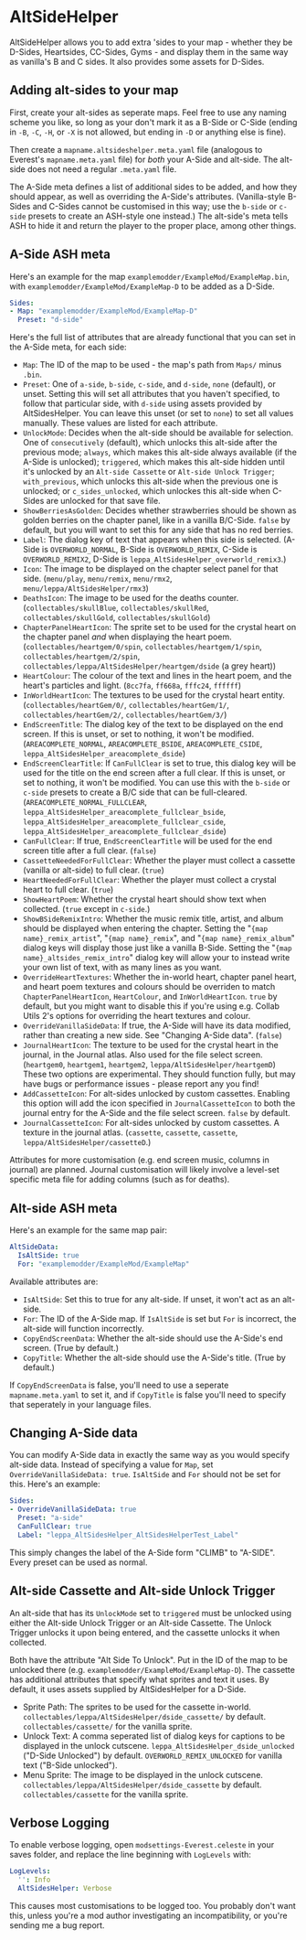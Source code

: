 # AltSideHelper
AltSideHelper allows you to add extra 'sides to your map - whether they be D-Sides, Heartsides, CC-Sides, Gyms - and display them in the same way as vanilla's B and C sides. It also provides some assets for D-Sides.

## Adding alt-sides to your map
First, create your alt-sides as seperate maps. Feel free to use any naming scheme you like, so long as your don't mark it as a B-Side or C-Side (ending in `-B`, `-C`, `-H`, or `-X` is not allowed, but ending in `-D` or anything else is fine).

Then create a `mapname.altsideshelper.meta.yaml` file (analogous to Everest's `mapname.meta.yaml` file) for *both* your A-Side and alt-side. The alt-side does not need a regular `.meta.yaml` file.

The A-Side meta defines a list of additional sides to be added, and how they should appear, as well as overriding the A-Side's attributes. (Vanilla-style B-Sides and C-Sides cannot be customised in this way; use the `b-side` or `c-side` presets to create an ASH-style one instead.) The alt-side's meta tells ASH to hide it and return the player to the proper place, among other things.

## A-Side ASH meta

Here's an example for the map `examplemodder/ExampleMod/ExampleMap.bin`, with `examplemodder/ExampleMod/ExampleMap-D` to be added as a D-Side.
```yaml
Sides:
- Map: "examplemodder/ExampleMod/ExampleMap-D"
  Preset: "d-side"
```

Here's the full list of attributes that are already functional that you can set in the A-Side meta, for each side:
 - `Map`: The ID of the map to be used - the map's path from `Maps/` minus `.bin`.
 - `Preset`: One of `a-side`, `b-side`, `c-side`, and `d-side`, `none` (default), or unset. Setting this will set all attributes that you haven't specified, to follow that particular side, with `d-side` using assets provided by AltSidesHelper. You can leave this unset (or set to `none`) to set all values manually. These values are listed for each attribute.
 - `UnlockMode`: Decides when the alt-side should be available for selection. One of `consecutively` (default), which unlocks this alt-side after the previous mode; `always`, which makes this alt-side always available (if the A-Side is unlocked); `triggered`, which makes this alt-side hidden until it's unlocked by an `Alt-side Cassette` or `Alt-side Unlock Trigger`; `with_previous`, which unlocks this alt-side when the previous one is unlocked; or `c_sides_unlocked`, which unlockes this alt-side when C-Sides are unlocked for that save file.
 - `ShowBerriesAsGolden`: Decides whether strawberries should be shown as golden berries on the chapter panel, like in a vanilla B/C-Side. `false` by default, but you will want to set this for any side that has no red berries.
 - `Label`: The dialog key of text that appears when this side is selected. (A-Side is `OVERWORLD_NORMAL`, B-Side is `OVERWORLD_REMIX`, C-Side is `OVERWORLD_REMIX2`, D-Side is `leppa_AltSidesHelper_overworld_remix3`.)
 - `Icon`: The image to be displayed on the chapter select panel for that side. (`menu/play`, `menu/remix`, `menu/rmx2`, `menu/leppa/AltSidesHelper/rmx3`)
 - `DeathsIcon`: The image to be used for the deaths counter. (`collectables/skullBlue`, `collectables/skullRed`, `collectables/skullGold`, `collectables/skullGold`)
 - `ChapterPanelHeartIcon`: The sprite set to be used for the crystal heart on the chapter panel *and* when displaying the heart poem. (`collectables/heartgem/0/spin`, `collectables/heartgem/1/spin`, `collectables/heartgem/2/spin`, `collectables/leppa/AltSidesHelper/heartgem/dside` (a grey heart))
 - `HeartColour`: The colour of the text and lines in the heart poem, and the heart's particles and light. (`8cc7fa`, `ff668a`, `fffc24`, `ffffff`)
 - `InWorldHeartIcon`: The textures to be used for the crystal heart entity. (`collectables/heartGem/0/`, `collectables/heartGem/1/`, `collectables/heartGem/2/`, `collectables/heartGem/3/`)
 - `EndScreenTitle`: The dialog key of the text to be displayed on the end screen. If this is unset, or set to nothing, it won't be modified. (`AREACOMPLETE_NORMAL`, `AREACOMPLETE_BSIDE`, `AREACOMPLETE_CSIDE`, `leppa_AltSidesHelper_areacomplete_dside`)
 - `EndScreenClearTitle`: If `CanFullClear` is set to true, this dialog key will be used for the title on the end screen after a full clear. If this is unset, or set to nothing, it won't be modified. You can use this with the `b-side` or `c-side` presets to create a B/C side that can be full-cleared. (`AREACOMPLETE_NORMAL_FULLCLEAR`, `leppa_AltSidesHelper_areacomplete_fullclear_bside`, `leppa_AltSidesHelper_areacomplete_fullclear_cside`, `leppa_AltSidesHelper_areacomplete_fullclear_dside`)
 - `CanFullClear`: If true, `EndScreenClearTitle` will be used for the end screen title after a full clear. (`false`)
 - `CassetteNeededForFullClear`: Whether the player must collect a cassette (vanilla or alt-side) to full clear. (`true`)
 - `HeartNeededForFullClear`: Whether the player must collect a crystal heart to full clear. (`true`)
 - `ShowHeartPoem`: Whether the crystal heart should show text when collected. (`true` except in `c-side`.)
 - `ShowBSideRemixIntro`: Whether the music remix title, artist, and album should be displayed when entering the chapter. Setting the "`{map name}_remix_artist`", "`{map name}_remix`", and "`{map name}_remix_album`" dialog keys will display those just like a vanilla B-Side. Setting the "`{map name}_altsides_remix_intro`" dialog key will allow your to instead write your own list of text, with as many lines as you want.
 - `OverrideHeartTextures`: Whether the in-world heart, chapter panel heart, and heart poem textures and colours should be overriden to match `ChapterPanelHeartIcon`, `HeartColour`, and `InWorldHeartIcon`. `true` by default, but you might want to disable this if you're using e.g. Collab Utils 2's options for overriding the heart textures and colour.
 - `OverrideVanillaSideData`: If true, the A-Side will have its data modified, rather than creating a new side. See "Changing A-Side data". (`false`)
 - `JournalHeartIcon`: The texture to be used for the crystal heart in the journal, in the Journal atlas. Also used for the file select screen. (`heartgem0`, `heartgem1`, `heartgem2`, `leppa/AltSidesHelper/heartgemD`)
These two options are experimental. They should function fully, but may have bugs or performance issues - please report any you find!
 - `AddCassetteIcon`: For alt-sides unlocked by custom cassettes. Enabling this option will add the icon specified in `JournalCassetteIcon` to both the journal entry for the A-Side and the file select screen. `false` by default.
 - `JournalCassetteIcon`: For alt-sides unlocked by custom cassettes. A texture in the journal atlas. (`cassette`, `cassette`, `cassette`, `leppa/AltSidesHelper/cassetteD`.)

Attributes for more customisation (e.g. end screen music, columns in journal) are planned. Journal customisation will likely involve a level-set specific meta file for adding columns (such as for deaths).

## Alt-side ASH meta

Here's an example for the same map pair:
```yaml
AltSideData:
  IsAltSide: true
  For: "examplemodder/ExampleMod/ExampleMap"
```

Available attributes are:
 - `IsAltSide`: Set this to true for any alt-side. If unset, it won't act as an alt-side.
 - `For`: The ID of the A-Side map. If `IsAltSide` is set but `For` is incorrect, the alt-side will function incorrectly.
 - `CopyEndScreenData`: Whether the alt-side should use the A-Side's end screen. (True by default.)
 - `CopyTitle`: Whether the alt-side should use the A-Side's title. (True by default.)

If `CopyEndScreenData` is false, you'll need to use a seperate `mapname.meta.yaml` to set it, and if `CopyTitle` is false you'll need to specify that seperately in your language files.

## Changing A-Side data
You can modify A-Side data in exactly the same way as you would specify alt-side data. Instead of specifying a value for `Map`, set `OverrideVanillaSideData: true`. `IsAltSide` and `For` should not be set for this. Here's an example:
```yaml
Sides:
- OverrideVanillaSideData: true
  Preset: "a-side"
  CanFullClear: true
  Label: "leppa_AltSidesHelper_AltSidesHelperTest_Label"
```
This simply changes the label of the A-Side form "CLIMB" to "A-SIDE". Every preset can be used as normal.

## Alt-side Cassette and Alt-side Unlock Trigger
An alt-side that has its `UnlockMode` set to `triggered` must be unlocked using either the Alt-side Unlock Trigger or an Alt-side Cassette. The Unlock Trigger unlocks it upon being entered, and the cassette unlocks it when collected.

Both have the attribute "Alt Side To Unlock". Put in the ID of the map to be unlocked there (e.g. `examplemodder/ExampleMod/ExampleMap-D`).
The cassette has additional attributes that specify what sprites and text it uses. By default, it uses assets supplied by AltSidesHelper for a D-Side.
 - Sprite Path: The sprites to be used for the cassette in-world. `collectables/leppa/AltSidesHelper/dside_cassette/` by default. `collectables/cassette/` for the vanilla sprite.
 - Unlock Text: A comma seperated list of dialog keys for captions to be displayed in the unlock cutscene. `leppa_AltSidesHelper_dside_unlocked` ("D-Side Unlocked") by default. `OVERWORLD_REMIX_UNLOCKED` for vanilla text ("B-Side unlocked").
 - Menu Sprite: The image to be displayed in the unlock cutscene. `collectables/leppa/AltSidesHelper/dside_cassette` by default. `collectables/cassette` for the vanilla sprite.

## Verbose Logging

To enable verbose logging, open `modsettings-Everest.celeste` in your saves folder, and replace the line beginning with `LogLevels` with:

```yaml
LogLevels:
  '': Info
  AltSidesHelper: Verbose
```

This causes most customisations to be logged too. You probably don't want this, unless you're a mod author investigating an incompatibility, or you're sending me a bug report.